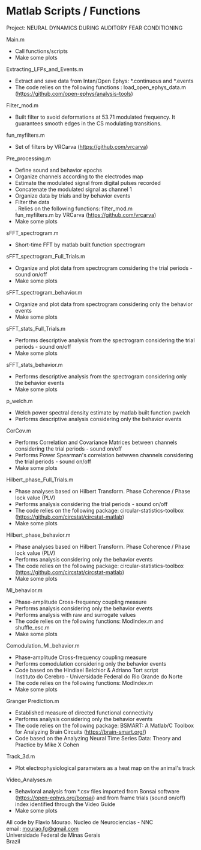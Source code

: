 # Matlab Scripts / Functions

Project: NEURAL DYNAMICS DURING AUDITORY FEAR CONDITIONING

Main.m<br />
- Call functions/scripts<br />
- Make some plots<br />

Extracting_LFPs_and_Events.m<br />
- Extract and save data from Intan/Open Ephys:  *.continuous and  *.events<br />
- The code relies on the following functions : load_open_ephys_data.m (https://github.com/open-ephys/analysis-tools)<br />

Filter_mod.m<br />
- Built filter to avoid deformations at 53.71 modulated frequency.  It guarantees smooth edges in the CS modulating transitions. <br />

fun_myfilters.m<br />
- Set of filters by VRCarva (https://github.com/vrcarva)<br />
   
Pre_processing.m<br />
- Define sound and behavior epochs<br />
- Organize channels according to the electrodes map<br />
- Estimate the modulated signal from digital pulses recorded <br />
- Concatenate the modulated signal as channel 1<br />
- Organize data by trials and by behavior events<br />
- Filter the data<br />
  . Relies on the following functions: filter_mod.m<br />
                                                          fun_myfilters.m by VRCarva (https://github.com/vrcarva)<br />
- Make some plots<br /> 

sFFT_spectrogram.m
- Short-time FFT by matlab built function spectrogram <br />

sFFT_spectrogram_Full_Trials.m
- Organize and plot data from spectrogram considering the trial periods - sound on/off<br />  
- Make some plots<br /> 

sFFT_spectrogram_behavior.m
- Organize and plot data from spectrogram considering only the behavior events<br />  
- Make some plots<br /> 

sFFT_stats_Full_Trials.m
- Performs descriptive analysis from the spectrogram considering the trial periods - sound on/off<br />
- Make some plots<br /> 

sFFT_stats_behavior.m
- Performs descriptive analysis from the spectrogram considering only the behavior events<br />
- Make some plots<br />

p_welch.m
- Welch power spectral density estimate by matlab built function pwelch <br />
- Performs descriptive analysis considering only the behavior events<br />

CorCov.m
- Performs Correlation and Covariance Matrices between channels considering the trial periods - sound on/off<br />
- Performs Power Spearman's correlation betwwen channels considering the trial periods - sound on/off<br />
- Make some plots<br /> 

Hilbert_phase_Full_Trials.m
- Phase analyses based on Hilbert Transform. Phase Coherence / Phase lock value (PLV) <br />
- Performs analysis considering the trial periods - sound on/off<br />
- The code relies on the following package: circular-statistics-toolbox  (https://github.com/circstat/circstat-matlab) <br />
- Make some plots<br /> 

Hilbert_phase_behavior.m
- Phase analyses based on Hilbert Transform. Phase Coherence / Phase lock value (PLV) <br />
- Performs analysis considering only the behavior events<br />
- The code relies on the following package: circular-statistics-toolbox  (https://github.com/circstat/circstat-matlab) <br />
- Make some plots<br /> 

MI_behavior.m
- Phase-amplitude Cross-frequency coupling measure<br />
- Performs analysis  considering only the behavior events<br />
- Performs analysis with raw and surrogate values<br />
- The code relies on the following functions: ModIndex.m and shuffle_esc.m<br />
- Make some plots<br /> 

Comodulation_MI_behavior.m
- Phase-amplitude Cross-frequency coupling measure<br />
- Performs comodulation considering only the behavior events<br />
- Code based on the Hindiael Belchior & Adriano Tort script<br />
  Instituto do Cerebro - Universidade Federal do Rio Grande do Norte<br />
- The code relies on the following functions: ModIndex.m <br />
- Make some plots<br /> 

Granger Prediction.m
- Established measure of directed functional connectivity <br />
- Performs analysis considering only the behavior events<br />
- The code relies on the following package: BSMART: A Matlab/C Toolbox for Analyzing Brain Circuits (https://brain-smart.org/)<br />
- Code based on the Analyzing Neural Time Series Data: Theory and Practice by Mike X Cohen<br />

Track_3d.m<br /> 
- Plot electrophysiological parameters as a heat map on the animal's track<br /> 

Video_Analyses.m<br /> 
- Behavioral analysis from *.csv files imported from Bonsai software (https://open-ephys.org/bonsai) and from frame trials (sound on/off) index identified through the Video Guide<br /> 
- Make some plots<br /> 

All code by Flavio Mourao. Nucleo de Neurociencias - NNC<br />
email: mourao.fg@gmail.com<br />
Universidade Federal de Minas Gerais<br />
Brazil<br />
